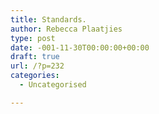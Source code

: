 ```yaml
---
title: Standards.
author: Rebecca Plaatjies
type: post
date: -001-11-30T00:00:00+00:00
draft: true
url: /?p=232
categories:
  - Uncategorised

---
```

